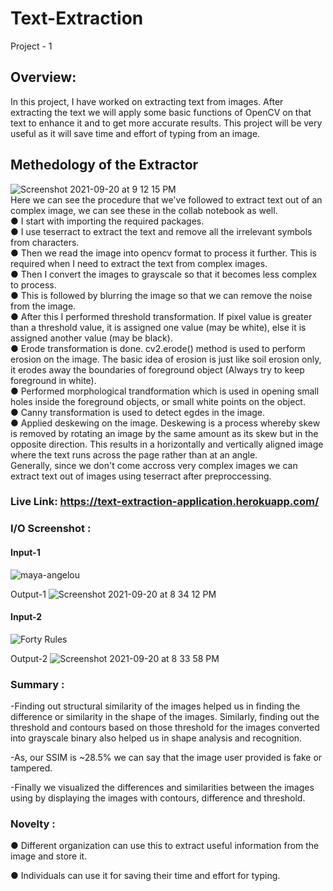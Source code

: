 # Text-Extraction #

Project - 1 <br>

## Overview: ##
In this project, I have worked on extracting text from images. After extracting the text we will apply some basic functions of OpenCV on that text to enhance it and to get more accurate results. This project will be very useful as it will save time and effort of typing from an image.

## Methedology of the Extractor ##
![Screenshot 2021-09-20 at 9 12 15 PM](https://user-images.githubusercontent.com/60060524/134031619-392ce018-6bd8-4d23-80e6-2e45c7b642b8.png)</br>
Here we can see the procedure that we've followed to extract text out of an complex image, we can see these in the collab notebook as well. </br>
●	I start with importing the required packages.</br>
●	I use teserract to extract the text and remove all the irrelevant symbols from characters.</br>
●	Then we read the image into opencv format to process it further. This is required when I need to extract the text from complex images.</br>
●	Then I convert the images to grayscale so that it becomes less complex to process.</br>
●	This is followed by blurring the image so that we can remove the noise from the image.</br>
●	After this I performed threshold transformation. If pixel value is greater than a threshold value, it is assigned one value (may be white), else it is assigned another value (may be black). </br>
●	Erode transformation is done. cv2.erode() method is used to perform erosion on the image. The basic idea of erosion is just like soil erosion only, it erodes away the boundaries of foreground object (Always try to keep foreground in white). </br>
●	Performed morphological trandformation which is used in opening small holes inside the foreground objects, or small white points on the object.</br>
●	Canny transformation is used to detect egdes in the image. </br>
●	Applied deskewing on the image. Deskewing is a process whereby skew is removed by rotating an image by the same amount as its skew but in the opposite direction. This results in a horizontally and vertically aligned image where the text runs across the page rather than at an angle.</br>
Generally, since we don't come accross very complex images we can extract text out of images using teserract after preproccessing.</br>
### Live Link: https://text-extraction-application.herokuapp.com/ ###

### I/O Screenshot :<br/> ###
#### Input-1  ####
![maya-angelou](https://user-images.githubusercontent.com/60060524/134026698-76884845-c784-4cdb-8aa7-3a9cfb39a202.png)


Output-1
![Screenshot 2021-09-20 at 8 34 12 PM](https://user-images.githubusercontent.com/60060524/134026764-d04d07d1-4885-405f-a820-f3dbe340ddeb.png)
</br>

#### Input-2 ####
![Forty Rules](https://user-images.githubusercontent.com/60060524/134027188-4029365f-7ec3-41c5-b8a9-ff64f50353ee.png)



Output-2
![Screenshot 2021-09-20 at 8 33 58 PM](https://user-images.githubusercontent.com/60060524/134026941-0d09112c-39ca-45e5-9c17-67f6bb8f77aa.png)
</br>

### Summary :<br/> ###

-Finding out structural similarity of the images helped us in finding the difference or similarity in the shape of the images. Similarly, finding out the threshold and contours based on those threshold for the images converted into grayscale binary also helped us in shape analysis and recognition.<br>

-As, our SSIM is ~28.5% we can say that the image user provided is fake or tampered.<br>

-Finally we visualized the differences and similarities between the images using by displaying the images with contours, difference and threshold.<br>

### Novelty :<br/> ###
●	Different organization can use this to extract useful information from the image and store it. </br>

● Individuals can use it for saving their time and effort for typing.
